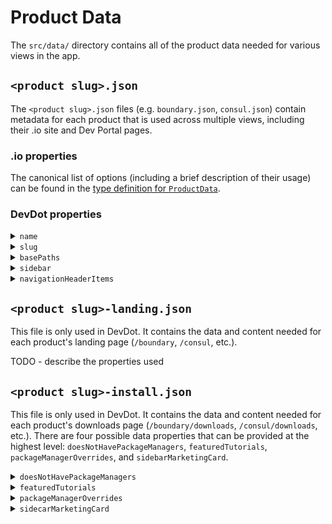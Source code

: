 # Product Data

The `src/data/` directory contains all of the product data needed for various views in the app.

## `<product slug>.json`

The `<product slug>.json` files (e.g. `boundary.json`, `consul.json`) contain metadata for each product that is used across multiple views, including their .io site and Dev Portal pages.

### .io properties

The canonical list of options (including a brief description of their usage) can be found in the [type definition for `ProductData`](./types.d.ts).

### DevDot properties

<!-- name -->

<details>
<summary><code>name</code></summary>

This is the human-readable, proper noun name of a product. It is used for displaying the name of a product in various parts of DevDot. It is one of two properties required in the `product` object that should be provided as a prop for every DevDot page component that uses `ProductSwitcher`. The other required property is `slug`, which is described next.

See the `ProductName` type defined in [`types/products.ts`](/src/types/products.ts) for all possible values.

</details>

<!-- slug -->

<details>
<summary><code>slug</code></summary>

This is the machine-readable version of a product's name. It is considered the unique ID for each product, which enables customizing behavior by product (see [ProductIcon](/src/components/product-icon/index.tsx) for example).

See the `ProductSlug` type defined in [`types/products.ts`](/src/types/products.ts) for all possible values.

</details>

<!-- basePaths -->

<details>
<summary><code>basePaths</code></summary>

This is an array of strings representing all of the base documentation paths for a product. This array is used in when [preparing data for the sidebar](/src/layouts/sidebar-sidecar/utils/prepare-nav-data-for-client.ts), [adjusting `href`s client-size in `DocsAnchor`](/src/components/docs-anchor/index.tsx), and [adjusting URLs server-side with remark](/src/layouts/sidebar-sidecar/utils/product-url-adjusters.ts).

See the type for this property defined in [`types/products.ts`](/src/types/products.ts).

</details>

<!-- sidebar -->

<details>
<summary><code>sidebar</code></summary>

This is an object with two properties at the time of writing. Both of these arrays contain `MenuItem` objects (defined in [`components/sidebar/types.ts`](/src/components/sidebar/types.ts)).

- `landingPageNavData`: this is an array of items to show in the top of the sidebar in a product's landing page (`/boundary`, `/consul`, etc.).
- `resourcesNavData`: this is an array of items that represents the "Resources" section for a product that is shown at the bottom of the sidebar in many different pages for the product.

How to add different types of items:

- To insert an internal link item, provide an object with the `fullPath` and `title` properties. Example:

  ```json
  {
    "title": "Introduction",
    "fullPath": "/waypoint/docs/intro"
  }
  ```

- To insert an external link item (an external link icon is rendered next to it), provide an object with the `href` and `title` properties. Example:

  ```json
  {
    "title": "Releases",
    "href": "https://releases.hashicorp.com/waypoint/"
  }
  ```

- To insert a heading in one of these arrays, an object with only a `heading` property is required. Example:

  ```json
  { "heading": "Resources" }
  ```

- To insert a horizontal divider in one of these arrays, the following object should be used:

  ```json
  { "divider": true }
  ```

</details>

<!-- navigationHeaderItems -->

<details>
<summary><code>navigationHeaderItems</code></summary>

This is an array of objects used to populate the main navigation header at the top of every page for a product.

See the `NavigationHeaderItem` interface defined in [`components/navigation-header/types.ts`](/src/components/navigation-header/types.ts) for details on the properties needed for each object in the array.

</details>

## `<product slug>-landing.json`

This file is only used in DevDot. It contains the data and content needed for each product's landing page (`/boundary`, `/consul`, etc.).

TODO - describe the properties used

## `<product slug>-install.json`

This file is only used in DevDot. It contains the data and content needed for each product's downloads page (`/boundary/downloads`, `/consul/downloads`, etc.). There are four possible data properties that can be provided at the highest level: `doesNotHavePackageManagers`, `featuredTutorials`, `packageManagerOverrides`, and `sidebarMarketingCard`.

<!-- doesNotHavePackageManagers -->

<details>
<summary><code>doesNotHavePackageManagers</code></summary>

This is an optional `boolean` property used for specifying if a product's downloads page should show package managers for each operating system. It only needs to be specified if no package managers need to be shown.

Example usage:

```json
{
  "doesNotHavePackageManagers": true
}
```

</details>

<!-- featuredTutorials -->

<details>
<summary><code>featuredTutorials</code></summary>

🚧 The Featured Tutorials section will see update soon with the Learn integration

This is an array of objects. For every object, a `LearnTutorialCard` component (coming soon) will be rendered in a grid of 3 columns or less, depending on the width of the viewport. Each object in the array has three properties:

- `description`: The description of the Tutorial or Collection
- `href`: The URL to the Tutorial or Collection
- `title`: The title of the Tutorial or Collection

</details>

<!-- packageManagerOverrides -->

<details>
<summary><code>packageManagerOverrides</code></summary>

This is an array of objects. There is a default list of package managers that is shown for every product (see the `generateDefaultPackageManagers` helper in [`ProductDownloadsView`](../views/product-downloads-view/helpers.ts)). This property can be used to override any of the default package managers based on the `os` and `label` properties provided.

Example usage showing an override for macOS Homebrew:

```json
{
  "packageManagerOverrides": [
    {
      "label": "Homebrew",
      "commands": ["brew install vagrant"],
      "os": "darwin"
    }
  ]
}
```

</details>

<!-- sidecarMarketingCard -->

<details>
<summary><code>sidecarMarketingCard</code></summary>

This is an object for the marketing content located in a `Card` in the Sidecar of the downloads view.

- `title`: The title of the card, shown in a heavier weight font
- `subtitle`: The subtitle of the card, shown in a normal weight font
- `learnMoreLink`: The URL that the "Learn more" `StandaloneLink` points to
- `featuredDocsLinks`: An array of objects with the following properties:
  - `href`: The internal path to a documentation page
  - `label`: The text to show for the link

</details>
